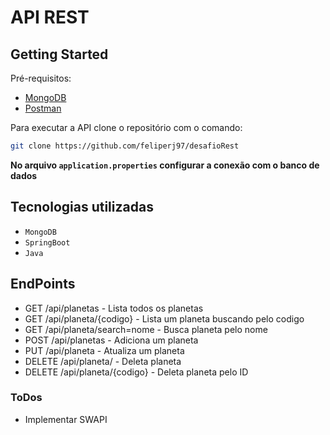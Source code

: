 # API REST

## Getting Started
Pré-requisitos:
* [MongoDB](www.mongodb.com)
* [Postman](https://www.getpostman.com/apps)
 

Para executar a API clone o repositório com o comando:
```sh
git clone https://github.com/feliperj97/desafioRest
```
**No arquivo `application.properties` configurar a conexão com o banco de dados**
## Tecnologias utilizadas
* `MongoDB`
* `SpringBoot`
* `Java`
## EndPoints
- GET /api/planetas - Lista todos os planetas
- GET /api/planeta/{codigo} - Lista um planeta buscando pelo codigo
- GET /api/planeta/search=nome - Busca planeta pelo nome
- POST /api/planetas - Adiciona um planeta
- PUT /api/planeta - Atualiza um planeta
- DELETE /api/planeta/ - Deleta planeta
- DELETE /api/planeta/{codigo} - Deleta planeta pelo ID

### ToDos

 - Implementar SWAPI
